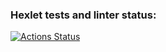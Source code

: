 ### Hexlet tests and linter status:
[![Actions Status](https://github.com/kpako3rbp/layout-designer-project-lvl1/workflows/hexlet-check/badge.svg)](https://github.com/kpako3rbp/layout-designer-project-lvl1/actions)